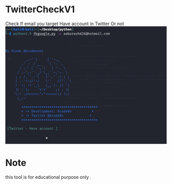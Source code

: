 # TwitterCheckV1
Check If email you target Have account  in Twitter Or not
![Drag Racing](twitter.png)

# Note 
this tool is for educational purpose only .
